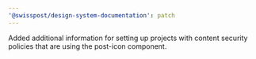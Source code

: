 ```yaml
---
'@swisspost/design-system-documentation': patch
---
```


Added additional information for setting up projects with content security policies that are using the post-icon component.
